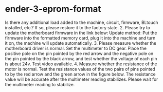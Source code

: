 # ender-3-eprom-format
Is there any additional load added to the machine, circuit, firmware, BLtouch installed, etc.? If so, please restore it to the factory state. 2. Please try to update the motherboard firmware in the link below: Update method: Put the firmware into the formatted memory card, plug it into the machine and turn it on, the machine will update automatically. 3. Please measure whether the motherboard driver is normal. Set the multimeter to DC gear. Place the positive pole on the pin pointed by the red arrow and the negative pole on the pin pointed by the black arrow, and test whether the voltage of each pin is about 24v. Test video available. 4. Measure whether the resistance of the motor is normal. Test the resistance values of the two pairs of pins pointed to by the red arrow and the green arrow in the figure below. The resistance value will be accurate after the multimeter reading stabilizes. Please wait for the multimeter reading to stabilize.
